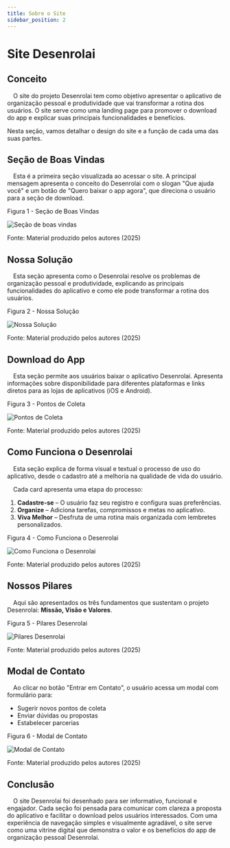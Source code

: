 ```yaml
---
title: Sobre o Site
sidebar_position: 2
---
```


# Site Desenrolai

## Conceito

&emsp;O site do projeto Desenrolai tem como objetivo apresentar o aplicativo de organização pessoal e produtividade que vai transformar a rotina dos usuários. O site serve como uma landing page para promover o download do app e explicar suas principais funcionalidades e benefícios.

Nesta seção, vamos detalhar o design do site e a função de cada uma das suas partes.



## Seção de Boas Vindas

&emsp;Esta é a primeira seção visualizada ao acessar o site. A principal mensagem apresenta o conceito do Desenrolai com o slogan "Que ajuda você" e um botão de "Quero baixar o app agora", que direciona o usuário para a seção de download.

<p style={{textAlign: 'center'}}>Figura 1 - Seção de Boas Vindas</p>
<div style={{margin: 25}}>
    <div style={{textAlign: 'center'}}>
        <img src={require("../../static/img/site/page1.png").default} style={{width: 800}} alt="Seção de boas vindas" />
        <br />
    </div>
</div>
<p style={{textAlign: 'center'}}>Fonte:  Material produzido pelos autores (2025)</p>

## Nossa Solução

&emsp;Esta seção apresenta como o Desenrolai resolve os problemas de organização pessoal e produtividade, explicando as principais funcionalidades do aplicativo e como ele pode transformar a rotina dos usuários.

<p style={{textAlign: 'center'}}>Figura 2 - Nossa Solução</p>
<div style={{margin: 25}}>
    <div style={{textAlign: 'center'}}>
        <img src={require("../../static/img/site/page2.png").default} style={{width: 800}} alt="Nossa Solução" />
        <br />
    </div>
</div>
<p style={{textAlign: 'center'}}>Fonte:  Material produzido pelos autores (2025)</p>


## Download do App

&emsp;Esta seção permite aos usuários baixar o aplicativo Desenrolai. Apresenta informações sobre disponibilidade para diferentes plataformas e links diretos para as lojas de aplicativos (iOS e Android).

<p style={{textAlign: 'center'}}>Figura 3 - Pontos de Coleta</p>
<div style={{margin: 25}}>
    <div style={{textAlign: 'center'}}>
        <img src={require("../../static/img/site/page3.png").default} style={{width: 800}} alt="Pontos de Coleta" />
        <br />
    </div>
</div>
<p style={{textAlign: 'center'}}>Fonte:  Material produzido pelos autores (2025)</p>


## Como Funciona o Desenrolai

&emsp;Esta seção explica de forma visual e textual o processo de uso do aplicativo, desde o cadastro até a melhoria na qualidade de vida do usuário.

&emsp;Cada card apresenta uma etapa do processo:

1. **Cadastre-se** – O usuário faz seu registro e configura suas preferências.
2. **Organize** – Adiciona tarefas, compromissos e metas no aplicativo.
3. **Viva Melhor** – Desfruta de uma rotina mais organizada com lembretes personalizados.

<p style={{textAlign: 'center'}}>Figura 4 - Como Funciona o Desenrolai</p>
<div style={{margin: 25}}>
    <div style={{textAlign: 'center'}}>
        <img src={require("../../static/img/site/page4.png").default} style={{width: 800}} alt="Como Funciona o Desenrolai" />
        <br />
    </div>
</div>
<p style={{textAlign: 'center'}}>Fonte:  Material produzido pelos autores (2025)</p>

## Nossos Pilares

&emsp;Aqui são apresentados os três fundamentos que sustentam o projeto Desenrolai: **Missão, Visão e Valores**.

<p style={{textAlign: 'center'}}>Figura 5 - Pilares Desenrolai</p>
<div style={{margin: 25}}>
    <div style={{textAlign: 'center'}}>
        <img src={require("../../static/img/site/page5.png").default} style={{width: 800}} alt="Pilares Desenrolai" />
        <br />
    </div>
</div>
<p style={{textAlign: 'center'}}>Fonte:  Material produzido pelos autores (2025)</p>


## Modal de Contato

&emsp;Ao clicar no botão "Entrar em Contato", o usuário acessa um modal com formulário para:

* Sugerir novos pontos de coleta
* Enviar dúvidas ou propostas
* Estabelecer parcerias

<p style={{textAlign: 'center'}}>Figura 6 - Modal de Contato</p>
<div style={{margin: 25}}>
    <div style={{textAlign: 'center'}}>
        <img src={require("../../static/img/site/page6.png").default} style={{width: 800}} alt="Modal de Contato" />
        <br />
    </div>
</div>
<p style={{textAlign: 'center'}}>Fonte:  Material produzido pelos autores (2025)</p>


## Conclusão

&emsp;O site Desenrolai foi desenhado para ser informativo, funcional e engajador. Cada seção foi pensada para comunicar com clareza a proposta do aplicativo e facilitar o download pelos usuários interessados. Com uma experiência de navegação simples e visualmente agradável, o site serve como uma vitrine digital que demonstra o valor e os benefícios do app de organização pessoal Desenrolai.
